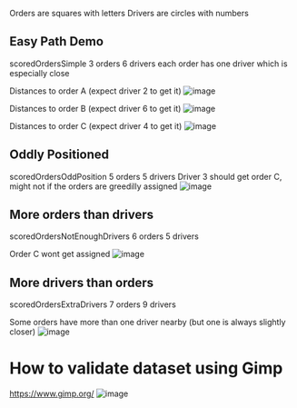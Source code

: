 Orders are squares with letters
Drivers are circles with numbers

## Easy Path Demo
scoredOrdersSimple
3 orders
6 drivers
each order has one driver which is especially close

Distances to order A (expect driver 2 to get it)
![image](https://user-images.githubusercontent.com/45592851/112496895-c9c57c00-8d8d-11eb-97c5-eb7427786f6c.png)

Distances to order B (expect driver 6 to get it)
![image](https://user-images.githubusercontent.com/45592851/112497328-2cb71300-8d8e-11eb-9294-6bae8d881d25.png)

Distances to order C (expect driver 4 to get it)
![image](https://user-images.githubusercontent.com/45592851/112497394-3d678900-8d8e-11eb-926a-6433deeb8374.png)

## Oddly Positioned
scoredOrdersOddPosition
5 orders
5 drivers
Driver 3 should get order C, might not if the orders are greedilly assigned
![image](https://user-images.githubusercontent.com/45592851/112497505-5c661b00-8d8e-11eb-8bdc-1bfabe72643f.png)

## More orders than drivers
scoredOrdersNotEnoughDrivers
6 orders
5 drivers

Order C wont get assigned
![image](https://user-images.githubusercontent.com/45592851/112497738-8d465000-8d8e-11eb-9c3b-cabcab2c4bb0.png)

## More drivers than orders
scoredOrdersExtraDrivers
7 orders
9 drivers

Some orders have more than one driver nearby (but one is always slightly closer)
![image](https://user-images.githubusercontent.com/45592851/112498069-da2a2680-8d8e-11eb-8539-f8db3e12242a.png)

# How to validate dataset using Gimp
https://www.gimp.org/
![image](https://user-images.githubusercontent.com/45592851/112500899-748b6980-8d91-11eb-969a-8361c8ee0d39.png)


